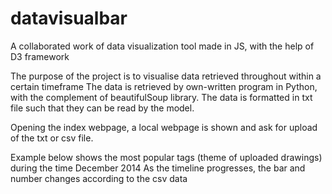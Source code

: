 # datavisualbar
A collaborated work of data visualization tool made in JS, with the help of D3 framework

The purpose of the project is to visualise data retrieved throughout within a certain timeframe
The data is retrieved by own-written program in Python, with the complement of beautifulSoup library. 
The data is formatted in txt file such that they can be read by the model.

Opening the index webpage, a local webpage is shown and ask for upload of the txt or csv file.


Example below shows the most popular tags (theme of uploaded drawings) during the time December 2014
As the timeline progresses, the bar and number changes according to the csv data


